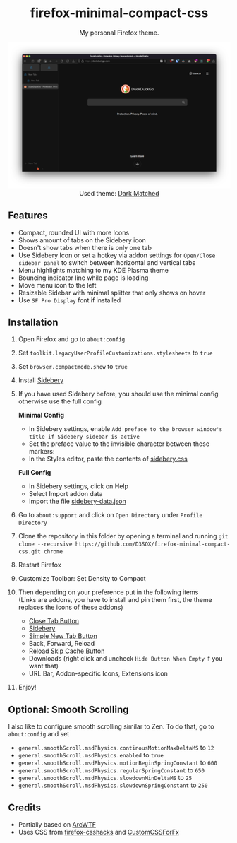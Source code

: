 <div align="center">

# firefox-minimal-compact-css

My personal Firefox theme.

![Screenshot](./screenshot.png)
Used theme: [Dark Matched](https://github.com/serverwentdown/matched)

</div>

## Features

- Compact, rounded UI with more Icons
- Shows amount of tabs on the Sidebery icon
- Doesn't show tabs when there is only one tab
- Use Sidebery Icon or set a hotkey via addon settings for `Open/Close sidebar panel` to switch between horizontal and vertical tabs
- Menu highlights matching to my KDE Plasma theme
- Bouncing indicator line while page is loading
- Move menu icon to the left
- Resizable Sidebar with minimal splitter that only shows on hover
- Use `SF Pro Display` font if installed

## Installation

1. Open Firefox and go to `about:config`
2. Set `toolkit.legacyUserProfileCustomizations.stylesheets` to `true`
3. Set `browser.compactmode.show` to `true`
4. Install [Sidebery](https://addons.mozilla.org/firefox/addon/sidebery/)
5. If you have used Sidebery before, you should use the minimal config otherwise use the full config

   **Minimal Config**
   - In Sidebery settings, enable `Add preface to the browser window's title if Sidebery sidebar is active`
   - Set the preface value to the invisible character between these markers: **`​`**
   - In the Styles editor, paste the contents of [sidebery.css](./sidebery.css)

   **Full Config**
   - In Sidebery settings, click on Help
   - Select Import addon data
   - Import the file [sidebery-data.json](./sidebery-data.json)
7. Go to `about:support` and click on `Open Directory` under `Profile Directory`
8. Clone the repository in this folder by opening a terminal and running `git clone --recursive https://github.com/D3SOX/firefox-minimal-compact-css.git chrome`
9. Restart Firefox
10. Customize Toolbar: Set Density to Compact
11. Then depending on your preference put in the following items  
    (Links are addons, you have to install and pin them first, the theme replaces the icons of these addons)
    - [Close Tab Button](https://addons.mozilla.org/firefox/addon/close-the-tab-button/)
    - [Sidebery](https://addons.mozilla.org/firefox/addon/sidebery/)
    - [Simple New Tab Button](https://addons.mozilla.org/firefox/addon/simple-new-tab-button/)
    - Back, Forward, Reload
    - [Reload Skip Cache Button](https://addons.mozilla.org/firefox/addon/reload-skip-cache-button/)
    - Downloads (right click and uncheck `Hide Button When Empty` if you want that)
    - URL Bar, Addon-specific Icons, Extensions icon
13. Enjoy!

## Optional: Smooth Scrolling

I also like to configure smooth scrolling similar to Zen.
To do that, go to `about:config` and set

- `general.smoothScroll.msdPhysics.continousMotionMaxDeltaMS` to `12`
- `general.smoothScroll.msdPhysics.enabled` to `true`
- `general.smoothScroll.msdPhysics.motionBeginSpringConstant` to `600`
- `general.smoothScroll.msdPhysics.regularSpringConstant` to `650`
- `general.smoothScroll.msdPhysics.slowdownMinDeltaMS` to `25`
- `general.smoothScroll.msdPhysics.slowdownSpringConstant` to `250`

## Credits

- Partially based on [ArcWTF](https://github.com/KiKaraage/ArcWTF)
- Uses CSS from [firefox-csshacks](https://github.com/MrOtherGuy/firefox-csshacks) and [CustomCSSForFx](https://github.com/Aris-t2/CustomCSSForFx)
